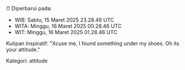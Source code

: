 ⏰ Diperbarui pada:
- WIB: Sabtu, 15 Maret 2025 23.28.46 UTC
- WITA: Minggu, 16 Maret 2025 00.28.46 UTC
- WIT: Minggu, 16 Maret 2025 01.28.46 UTC

Kutipan Inspiratif:
"Xcuse me, I found something under my shoes. Oh its your attitude."


Kategori: attitude

